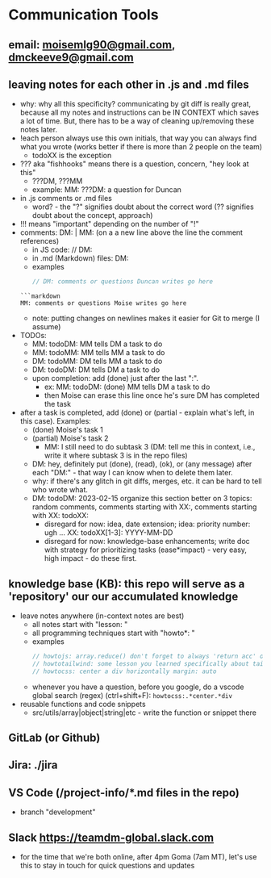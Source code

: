 
# Communication Tools

## email: moisemlg90@gmail.com, dmckeeve9@gmail.com

## leaving notes for each other in .js and .md files
* why: why all this specificity? communicating by git diff is really great, because all my notes and instructions can be IN CONTEXT which saves a lot of time. But, there has to be a way of cleaning up/removing these notes later.
* !each person always use this own initials, that way you can always find what you wrote (works better if there is more than 2 people on the team)
  * todoXX is the exception
* ??? aka "fishhooks" means there is a question, concern, "hey look at this"
  * ???DM, ???MM
  * example: MM: ???DM: a question for Duncan
* in .js comments or .md files
  * word? - the "?" signifies doubt about the correct word (?? signifies doubt about the concept, approach)
* !!! means "important" depending on the number of "!"
* comments: DM: | MM: (on a a new line above the line the comment references)
  * in JS code: // DM: 
  * in .md (Markdown) files: DM: 
  * examples
	```js
	// DM: comments or questions Duncan writes go here
  ```
  ```markdown
  MM: comments or questions Moise writes go here
  ```
  * note: putting changes on newlines makes it easier for Git to merge (I assume)
* TODOs: 
  * MM: todoDM: MM tells DM a task to do
  * MM: todoMM: MM tells MM a task to do
  * DM: todoMM: DM tells MM a task to do
  * DM: todoDM: DM tells DM a task to do
  * upon completion: add (done) just after the last ":". 
    * ex: MM: todoDM: (done) MM tells DM a task to do
    * then Moise can erase this line once he's sure DM has completed the task
* after a task is completed, add (done) or (partial - explain what's left, in this case). Examples:
  * (done) Moise's task 1
  * (partial) Moise's task 2
    * MM: I still need to do subtask 3 (DM: tell me this in context, i.e., write it where subtask 3 is in the repo files)
  * DM: hey, definitely put (done), (read), (ok), or (any message) after each "DM:" - that way I can know when to delete them later.
  * why: if there's any glitch in git diffs, merges, etc. it can be hard to tell who wrote what. 
  * DM: todoDM: 2023-02-15 organize this section better on 3 topics: random comments, comments starting with XX:, comments starting with XX: todoXX:
    * disregard for now: idea, date extension; idea: priority number: ugh ... XX: todoXX[1-3]: YYYY-MM-DD
    * disregard for now: knowledge-base enhancements; write doc with strategy for prioritizing tasks (ease*impact) - very easy, high impact - do these first.
## knowledge base (KB): this repo will serve as a 'repository' our our accumulated knowledge
* leave notes anywhere (in-context notes are best)
  * all notes start with "lesson: "
  * all programming techniques start with "howto*: "
  * examples
	```js
	// howtojs: array.reduce() don't forget to always 'return acc' or you'll get a weird error that includes the number 7
	// howtotailwind: some lesson you learned specifically about tailwindcss
	// howtocss: center a div horizontally margin: auto
	```
  * whenever you have a question, before you google, do a vscode global search (regex) (ctrl+shift+F): ```howtocss:.*center.*div```
* reusable functions and code snippets
  * src/utils/array|object|string|etc - write the function or snippet there



## GitLab (or Github)

## Jira: ./jira

## VS Code (/project-info/*.md files in the repo)
* branch "development"

## Slack https://teamdm-global.slack.com
* for the time that we're both online, after 4pm Goma (7am MT), let's use this to stay in touch for quick questions and updates

